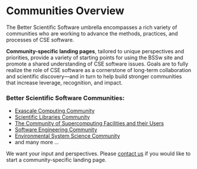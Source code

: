 # Communities Overview

The Better Scientific Software umbrella encompasses a rich variety of communities who are working to advance the methods, practices, and processes of CSE software.  

**Community-specific landing pages**, tailored to unique perspectives and priorities, provide a variety of starting points for using the BSSw site and promote a shared understanding of CSE software issues.  Goals are to fully realize the role of CSE software as a cornerstone of long-term collaboration and scientific discovery—and in turn to help build stronger communities that increase leverage, recognition, and impact.

### Better Scientific Software Communities:
- [Exascale Computing Community](Communities/ExascaleComputing.md)
- [Scientific Libraries Community](Communities/ScientificLibraries.md)
- [The Community of Supercomputing Facilities and their Users](Communities/SupercomputerFacilities.md)
- [Software Engineering Community](Communities/SoftwareEngineering.md)
- [Environmental System Science Community](Communities/EnvironmentalSystemScience.md)
- and many more ...

We want your input and perspectives.  Please [contact us](Contact.md) if you would like to start a community-specific landing page.
